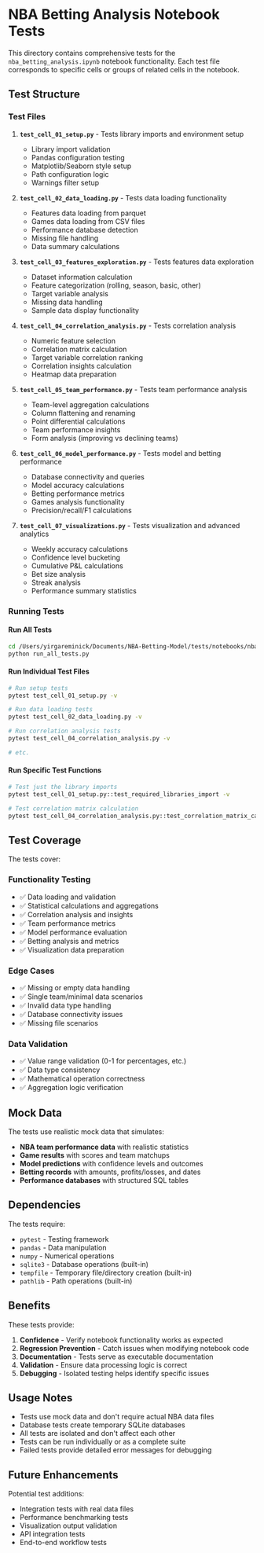 # NBA Betting Analysis Notebook Tests

This directory contains comprehensive tests for the `nba_betting_analysis.ipynb` notebook functionality. Each test file corresponds to specific cells or groups of related cells in the notebook.

## Test Structure

### Test Files

1. **`test_cell_01_setup.py`** - Tests library imports and environment setup
   - Library import validation
   - Pandas configuration testing
   - Matplotlib/Seaborn style setup
   - Path configuration logic
   - Warnings filter setup

2. **`test_cell_02_data_loading.py`** - Tests data loading functionality
   - Features data loading from parquet
   - Games data loading from CSV files
   - Performance database detection
   - Missing file handling
   - Data summary calculations

3. **`test_cell_03_features_exploration.py`** - Tests features data exploration
   - Dataset information calculation
   - Feature categorization (rolling, season, basic, other)
   - Target variable analysis
   - Missing data handling
   - Sample data display functionality

4. **`test_cell_04_correlation_analysis.py`** - Tests correlation analysis
   - Numeric feature selection
   - Correlation matrix calculation
   - Target variable correlation ranking
   - Correlation insights calculation
   - Heatmap data preparation

5. **`test_cell_05_team_performance.py`** - Tests team performance analysis
   - Team-level aggregation calculations
   - Column flattening and renaming
   - Point differential calculations
   - Team performance insights
   - Form analysis (improving vs declining teams)

6. **`test_cell_06_model_performance.py`** - Tests model and betting performance
   - Database connectivity and queries
   - Model accuracy calculations
   - Betting performance metrics
   - Games analysis functionality
   - Precision/recall/F1 calculations

7. **`test_cell_07_visualizations.py`** - Tests visualization and advanced analytics
   - Weekly accuracy calculations
   - Confidence level bucketing
   - Cumulative P&L calculations
   - Bet size analysis
   - Streak analysis
   - Performance summary statistics

### Running Tests

#### Run All Tests
```bash
cd /Users/yirgareminick/Documents/NBA-Betting-Model/tests/notebooks/nba_betting_analysis
python run_all_tests.py
```

#### Run Individual Test Files
```bash
# Run setup tests
pytest test_cell_01_setup.py -v

# Run data loading tests
pytest test_cell_02_data_loading.py -v

# Run correlation analysis tests
pytest test_cell_04_correlation_analysis.py -v

# etc.
```

#### Run Specific Test Functions
```bash
# Test just the library imports
pytest test_cell_01_setup.py::test_required_libraries_import -v

# Test correlation matrix calculation
pytest test_cell_04_correlation_analysis.py::test_correlation_matrix_calculation -v
```

## Test Coverage

The tests cover:

### Functionality Testing
- ✅ Data loading and validation
- ✅ Statistical calculations and aggregations
- ✅ Correlation analysis and insights
- ✅ Team performance metrics
- ✅ Model performance evaluation
- ✅ Betting analysis and metrics
- ✅ Visualization data preparation

### Edge Cases
- ✅ Missing or empty data handling
- ✅ Single team/minimal data scenarios
- ✅ Invalid data type handling
- ✅ Database connectivity issues
- ✅ Missing file scenarios

### Data Validation
- ✅ Value range validation (0-1 for percentages, etc.)
- ✅ Data type consistency
- ✅ Mathematical operation correctness
- ✅ Aggregation logic verification

## Mock Data

The tests use realistic mock data that simulates:

- **NBA team performance data** with realistic statistics
- **Game results** with scores and team matchups
- **Model predictions** with confidence levels and outcomes
- **Betting records** with amounts, profits/losses, and dates
- **Performance databases** with structured SQL tables

## Dependencies

The tests require:
- `pytest` - Testing framework
- `pandas` - Data manipulation
- `numpy` - Numerical operations
- `sqlite3` - Database operations (built-in)
- `tempfile` - Temporary file/directory creation (built-in)
- `pathlib` - Path operations (built-in)

## Benefits

These tests provide:

1. **Confidence** - Verify notebook functionality works as expected
2. **Regression Prevention** - Catch issues when modifying notebook code
3. **Documentation** - Tests serve as executable documentation
4. **Validation** - Ensure data processing logic is correct
5. **Debugging** - Isolated testing helps identify specific issues

## Usage Notes

- Tests use mock data and don't require actual NBA data files
- Database tests create temporary SQLite databases
- All tests are isolated and don't affect each other
- Tests can be run individually or as a complete suite
- Failed tests provide detailed error messages for debugging

## Future Enhancements

Potential test additions:
- Integration tests with real data files
- Performance benchmarking tests
- Visualization output validation
- API integration tests
- End-to-end workflow tests
